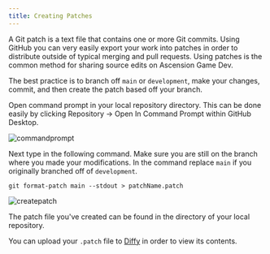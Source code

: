 ```yaml
---
title: Creating Patches
---
```


A Git patch is a text file that contains one or more Git commits. Using GitHub you can very easily export your work into patches in order to distribute outside of typical merging and pull requests. Using patches is the common method for sharing source edits on Ascension Game Dev.

The best practice is to branch off `main` or `development`, make your changes, commit, and then create the patch based off your branch.

Open command prompt in your local repository directory. This can be done easily by clicking Repository -> Open In Command Prompt within GitHub Desktop.

![commandprompt](https://www.ascensiongamedev.com/resources/filehost/62ed0b264c03f8d3b61c17195771c044.png)

Next type in the following command. Make sure you are still on the branch where you made your modifications. In the command replace `main` if you originally branched off of `development`.

```
git format-patch main --stdout > patchName.patch
```

![createpatch](https://www.ascensiongamedev.com/resources/filehost/ad6434b2e74bb658b8565b6dd227d961.png)

The patch file you've created can be found in the directory of your local repository.

You can upload your `.patch` file to [Diffy](https://diffy.org) in order to view its contents.
